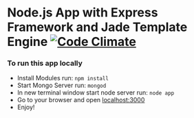 # Node.js App with Express Framework and Jade Template Engine [![Code Climate](https://codeclimate.com/github/iposton/node-app/badges/gpa.svg)](https://codeclimate.com/github/iposton/node-app)

<h3>To run this app locally</h3>
<ul>
<li>Install Modules run: <code>npm install</code></li>
<li>Start Mongo Server run: <code>mongod</code></li>
<li>In new terminal window start node server run: <code>node app</code></li>
<li>Go to your browser and open <a href="http://localhost:3000">localhost:3000</a></li>
<li>Enjoy!</li>
</ul>
